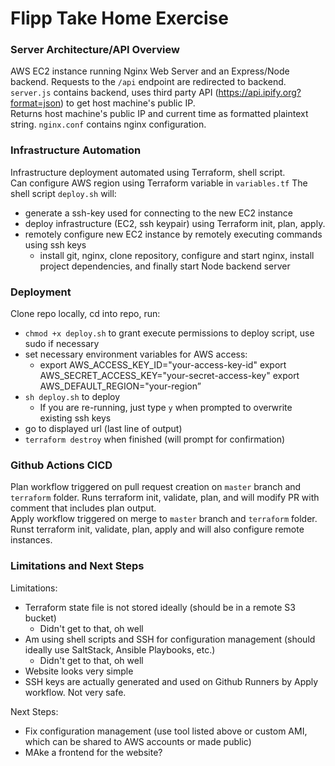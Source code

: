 # Flipp Take Home Exercise
### Server Architecture/API Overview
AWS EC2 instance running Nginx Web Server and an Express/Node backend. Requests to the `/api` endpoint are redirected to backend.  
`server.js` contains backend, uses third party API (https://api.ipify.org?format=json) to get host machine's public IP.  
Returns host machine's public IP and current time as formatted plaintext string.
`nginx.conf` contains nginx configuration.

### Infrastructure Automation
Infrastructure deployment automated using Terraform, shell script.  
Can configure AWS region using Terraform variable in `variables.tf`
The shell script `deploy.sh` will:
* generate a ssh-key used for connecting to the new EC2 instance
* deploy infrastructure (EC2, ssh keypair) using Terraform init, plan, apply.
* remotely configure new EC2 instance by remotely executing commands using ssh keys
    * install git, nginx, clone repository, configure and start nginx, install project dependencies, and finally start Node backend server

### Deployment
Clone repo locally, cd into repo, run:
* `chmod +x deploy.sh` to grant execute permissions to deploy script, use sudo if necessary
* set necessary environment variables for AWS access:  
    * export AWS_ACCESS_KEY_ID="your-access-key-id"
    export AWS_SECRET_ACCESS_KEY="your-secret-access-key"
    export AWS_DEFAULT_REGION="your-region”
* `sh deploy.sh` to deploy
    * If you are re-running, just type `y` when prompted to overwrite existing ssh keys
* go to displayed url (last line of output)
* `terraform destroy` when finished (will prompt for confirmation)

### Github Actions CICD
Plan workflow triggered on pull request creation on `master` branch and `terraform` folder. Runs terraform init, validate, plan, and will modify PR with comment that includes plan output.  
Apply workflow triggered on merge to `master` branch and `terraform` folder. Runst terraform init, validate, plan, apply and will also configure remote instances.

### Limitations and Next Steps
Limitations:
* Terraform state file is not stored ideally (should be in a remote S3 bucket)
    * Didn't get to that, oh well
* Am using shell scripts and SSH for configuration management (should ideally use SaltStack, Ansible Playbooks, etc.)
    * Didn't get to that, oh well
* Website looks very simple
* SSH keys are actually generated and used on Github Runners by Apply workflow. Not very safe.  

Next Steps:
* Fix configuration management (use tool listed above or custom AMI, which can be shared to AWS accounts or made public)
* MAke a frontend for the website?

